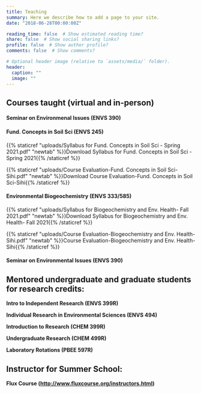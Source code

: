 ```yaml
---
title: Teaching
summary: Here we describe how to add a page to your site.
date: "2018-06-28T00:00:00Z"

reading_time: false  # Show estimated reading time?
share: false  # Show social sharing links?
profile: false  # Show author profile?
comments: false  # Show comments?

# Optional header image (relative to `assets/media/` folder).
header:
  caption: ""
  image: ""
---
```


## Courses taught (virtual and in-person)

#### Seminar on Environmenal Issues (ENVS 390) 

#### Fund. Concepts in Soil Sci (ENVS 245) 
{{% staticref "uploads/Syllabus for Fund. Concepts in Soil Sci - Spring 2021.pdf" "newtab" %}}Download Syllabus for Fund. Concepts in Soil Sci - Spring 2021{{% /staticref %}}

{{% staticref "uploads/Course Evaluation-Fund. Concepts in Soil Sci-Sihi.pdf" "newtab" %}}Download Course Evaluation-Fund. Concepts in Soil Sci-Sihi{{% /staticref %}}


#### Environmental Biogeochemistry (ENVS 333/585) 
{{% staticref "uploads/Syllabus for Biogeochemistry and Env. Health- Fall 2021.pdf" "newtab" %}}Download Syllabus for Biogeochemistry and Env. Health- Fall 2021{{% /staticref %}}

{{% staticref "uploads/Course Evaluation-Biogeochemistry and Env. Health-Sihi.pdf" "newtab" %}}Course Evaluation-Biogeochemistry and Env. Health-Sihi{{% /staticref %}}

#### Seminar on Environmental Issues (ENVS 390) 


## Mentored undergraduate and graduate students for research credits:

**Intro to Independent Research (ENVS 399R)**

**Individual Research in Environmental Sciences (ENVS 494)**

**Introduction to Research (CHEM 399R)**

**Undergraduate Research (CHEM 499R)**

**Laboratory Rotations (PBEE 597R)**

## Instructor for Summer School:

**Flux Course (http://www.fluxcourse.org/instructors.html)**
